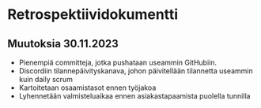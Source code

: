 # Retrospektiividokumentti

## Muutoksia 30.11.2023

- Pienempiä committeja, jotka pushataan useammin GitHubiin.
- Discordiin tilannepäivityskanava, johon päivitellään tilannetta useammin kuin daily scrum
- Kartoitetaan osaamistasot ennen työjakoa
- Lyhennetään valmisteluaikaa ennen asiakastapaamista puolella tunnilla
